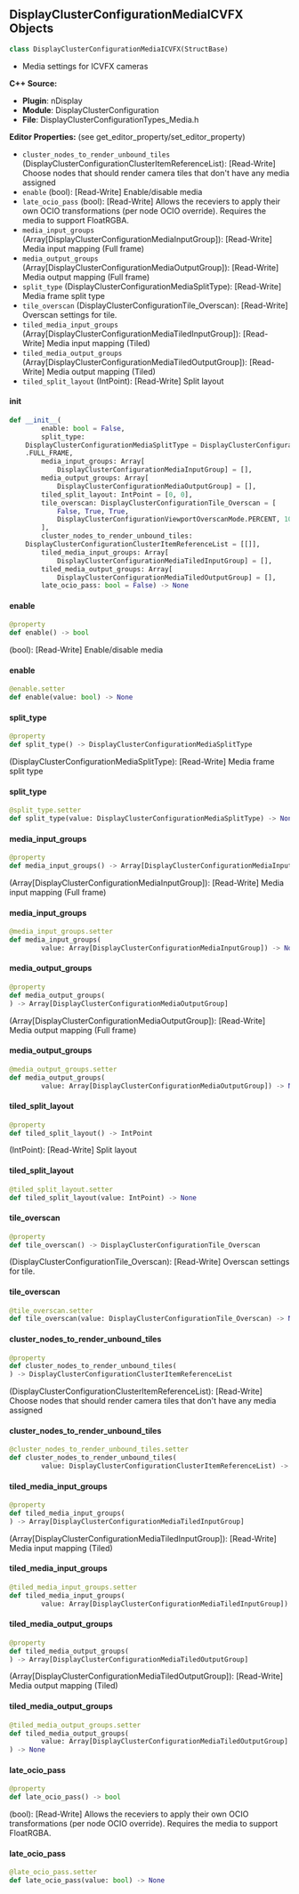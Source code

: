 ## DisplayClusterConfigurationMediaICVFX Objects

```python
class DisplayClusterConfigurationMediaICVFX(StructBase)
```

* Media settings for ICVFX cameras

**C++ Source:**

- **Plugin**: nDisplay
- **Module**: DisplayClusterConfiguration
- **File**: DisplayClusterConfigurationTypes_Media.h

**Editor Properties:** (see get_editor_property/set_editor_property)

- ``cluster_nodes_to_render_unbound_tiles`` (DisplayClusterConfigurationClusterItemReferenceList):  [Read-Write] Choose nodes that should render camera tiles that don't have any media assigned
- ``enable`` (bool):  [Read-Write] Enable/disable media
- ``late_ocio_pass`` (bool):  [Read-Write] Allows the receviers to apply their own OCIO transformations (per node OCIO override). Requires the media to support FloatRGBA.
- ``media_input_groups`` (Array[DisplayClusterConfigurationMediaInputGroup]):  [Read-Write] Media input mapping (Full frame)
- ``media_output_groups`` (Array[DisplayClusterConfigurationMediaOutputGroup]):  [Read-Write] Media output mapping (Full frame)
- ``split_type`` (DisplayClusterConfigurationMediaSplitType):  [Read-Write] Media frame split type
- ``tile_overscan`` (DisplayClusterConfigurationTile_Overscan):  [Read-Write] Overscan settings for tile.
- ``tiled_media_input_groups`` (Array[DisplayClusterConfigurationMediaTiledInputGroup]):  [Read-Write] Media input mapping (Tiled)
- ``tiled_media_output_groups`` (Array[DisplayClusterConfigurationMediaTiledOutputGroup]):  [Read-Write] Media output mapping (Tiled)
- ``tiled_split_layout`` (IntPoint):  [Read-Write] Split layout

<a id="unreal.DisplayClusterConfigurationMediaICVFX.__init__"></a>

#### __init__

```python
def __init__(
        enable: bool = False,
        split_type:
    DisplayClusterConfigurationMediaSplitType = DisplayClusterConfigurationMediaSplitType
    .FULL_FRAME,
        media_input_groups: Array[
            DisplayClusterConfigurationMediaInputGroup] = [],
        media_output_groups: Array[
            DisplayClusterConfigurationMediaOutputGroup] = [],
        tiled_split_layout: IntPoint = [0, 0],
        tile_overscan: DisplayClusterConfigurationTile_Overscan = [
            False, True, True,
            DisplayClusterConfigurationViewportOverscanMode.PERCENT, 10.000000
        ],
        cluster_nodes_to_render_unbound_tiles:
    DisplayClusterConfigurationClusterItemReferenceList = [[]],
        tiled_media_input_groups: Array[
            DisplayClusterConfigurationMediaTiledInputGroup] = [],
        tiled_media_output_groups: Array[
            DisplayClusterConfigurationMediaTiledOutputGroup] = [],
        late_ocio_pass: bool = False) -> None
```

<a id="unreal.DisplayClusterConfigurationMediaICVFX.enable"></a>

#### enable

```python
@property
def enable() -> bool
```

(bool):  [Read-Write] Enable/disable media

<a id="unreal.DisplayClusterConfigurationMediaICVFX.enable"></a>

#### enable

```python
@enable.setter
def enable(value: bool) -> None
```

<a id="unreal.DisplayClusterConfigurationMediaICVFX.split_type"></a>

#### split_type

```python
@property
def split_type() -> DisplayClusterConfigurationMediaSplitType
```

(DisplayClusterConfigurationMediaSplitType):  [Read-Write] Media frame split type

<a id="unreal.DisplayClusterConfigurationMediaICVFX.split_type"></a>

#### split_type

```python
@split_type.setter
def split_type(value: DisplayClusterConfigurationMediaSplitType) -> None
```

<a id="unreal.DisplayClusterConfigurationMediaICVFX.media_input_groups"></a>

#### media_input_groups

```python
@property
def media_input_groups() -> Array[DisplayClusterConfigurationMediaInputGroup]
```

(Array[DisplayClusterConfigurationMediaInputGroup]):  [Read-Write] Media input mapping (Full frame)

<a id="unreal.DisplayClusterConfigurationMediaICVFX.media_input_groups"></a>

#### media_input_groups

```python
@media_input_groups.setter
def media_input_groups(
        value: Array[DisplayClusterConfigurationMediaInputGroup]) -> None
```

<a id="unreal.DisplayClusterConfigurationMediaICVFX.media_output_groups"></a>

#### media_output_groups

```python
@property
def media_output_groups(
) -> Array[DisplayClusterConfigurationMediaOutputGroup]
```

(Array[DisplayClusterConfigurationMediaOutputGroup]):  [Read-Write] Media output mapping (Full frame)

<a id="unreal.DisplayClusterConfigurationMediaICVFX.media_output_groups"></a>

#### media_output_groups

```python
@media_output_groups.setter
def media_output_groups(
        value: Array[DisplayClusterConfigurationMediaOutputGroup]) -> None
```

<a id="unreal.DisplayClusterConfigurationMediaICVFX.tiled_split_layout"></a>

#### tiled_split_layout

```python
@property
def tiled_split_layout() -> IntPoint
```

(IntPoint):  [Read-Write] Split layout

<a id="unreal.DisplayClusterConfigurationMediaICVFX.tiled_split_layout"></a>

#### tiled_split_layout

```python
@tiled_split_layout.setter
def tiled_split_layout(value: IntPoint) -> None
```

<a id="unreal.DisplayClusterConfigurationMediaICVFX.tile_overscan"></a>

#### tile_overscan

```python
@property
def tile_overscan() -> DisplayClusterConfigurationTile_Overscan
```

(DisplayClusterConfigurationTile_Overscan):  [Read-Write] Overscan settings for tile.

<a id="unreal.DisplayClusterConfigurationMediaICVFX.tile_overscan"></a>

#### tile_overscan

```python
@tile_overscan.setter
def tile_overscan(value: DisplayClusterConfigurationTile_Overscan) -> None
```

<a id="unreal.DisplayClusterConfigurationMediaICVFX.cluster_nodes_to_render_unbound_tiles"></a>

#### cluster_nodes_to_render_unbound_tiles

```python
@property
def cluster_nodes_to_render_unbound_tiles(
) -> DisplayClusterConfigurationClusterItemReferenceList
```

(DisplayClusterConfigurationClusterItemReferenceList):  [Read-Write] Choose nodes that should render camera tiles that don't have any media assigned

<a id="unreal.DisplayClusterConfigurationMediaICVFX.cluster_nodes_to_render_unbound_tiles"></a>

#### cluster_nodes_to_render_unbound_tiles

```python
@cluster_nodes_to_render_unbound_tiles.setter
def cluster_nodes_to_render_unbound_tiles(
        value: DisplayClusterConfigurationClusterItemReferenceList) -> None
```

<a id="unreal.DisplayClusterConfigurationMediaICVFX.tiled_media_input_groups"></a>

#### tiled_media_input_groups

```python
@property
def tiled_media_input_groups(
) -> Array[DisplayClusterConfigurationMediaTiledInputGroup]
```

(Array[DisplayClusterConfigurationMediaTiledInputGroup]):  [Read-Write] Media input mapping (Tiled)

<a id="unreal.DisplayClusterConfigurationMediaICVFX.tiled_media_input_groups"></a>

#### tiled_media_input_groups

```python
@tiled_media_input_groups.setter
def tiled_media_input_groups(
        value: Array[DisplayClusterConfigurationMediaTiledInputGroup]) -> None
```

<a id="unreal.DisplayClusterConfigurationMediaICVFX.tiled_media_output_groups"></a>

#### tiled_media_output_groups

```python
@property
def tiled_media_output_groups(
) -> Array[DisplayClusterConfigurationMediaTiledOutputGroup]
```

(Array[DisplayClusterConfigurationMediaTiledOutputGroup]):  [Read-Write] Media output mapping (Tiled)

<a id="unreal.DisplayClusterConfigurationMediaICVFX.tiled_media_output_groups"></a>

#### tiled_media_output_groups

```python
@tiled_media_output_groups.setter
def tiled_media_output_groups(
        value: Array[DisplayClusterConfigurationMediaTiledOutputGroup]
) -> None
```

<a id="unreal.DisplayClusterConfigurationMediaICVFX.late_ocio_pass"></a>

#### late_ocio_pass

```python
@property
def late_ocio_pass() -> bool
```

(bool):  [Read-Write] Allows the receviers to apply their own OCIO transformations (per node OCIO override). Requires the media to support FloatRGBA.

<a id="unreal.DisplayClusterConfigurationMediaICVFX.late_ocio_pass"></a>

#### late_ocio_pass

```python
@late_ocio_pass.setter
def late_ocio_pass(value: bool) -> None
```

<a id="unreal.DisplayClusterConfigurationMediaTiledOutputGroup"></a>